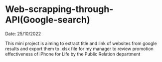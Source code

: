 # Web-scrapping-through-API(Google-search)
Date: 25/10/2022

This mini project is aiming to extract title and link of websites from google results and export them to .xlsx file for my manager to review promotion effectiveness of iPhone for Life by the Public Relation department
